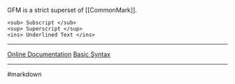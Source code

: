 
GFM is a strict superset of [[CommonMark]].
```
<sub> Subscript </sub>
<sup> Superscript </sup>
<ins> Underlined Text </ins>
```
---
[Online Documentation](https://github.github.com/gfm/)
[Basic Syntax](https://docs.github.com/en/get-started/writing-on-github/getting-started-with-writing-and-formatting-on-github/basic-writing-and-formatting-syntax)

---
#markdown